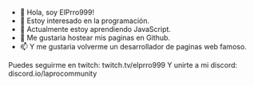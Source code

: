 - 👋 Hola, soy ElPrro999!
- 👀 Estoy interesado en la programación.
- 🌱 Actualmente estoy aprendiendo JavaScript.
- 💞️ Me gustaria hostear mis paginas en Github.
- 📫 Y me gustaria volverme un desarrollador de paginas web famoso.

Puedes seguirme en twitch: twitch.tv/elprro999
Y unirte a mi discord: discord.io/laprocommunity
